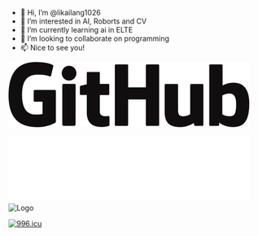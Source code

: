 - 👋 Hi, I’m @likailang1026
- 👀 I’m interested in AI, Roborts and CV
- 🌱 I’m currently learning ai in ELTE
- 💞️ I’m looking to collaborate on programming
- 📫 Nice to see you!

![Logo](assets/github-black.svg#gh-light-mode-only)

![Logo](assets/github-white.svg#gh-dark-mode-only)      <img width="100px" src="https://github.githubassets.com/images/mona-loading-default.gif" align="center" alt="Logo" />

[![996.icu](https://img.shields.io/badge/link-996.icu-red.svg)](https://996.icu)
<!---
likailang1026/likailang1026 is a ✨ special ✨ repository because its `README.md` (this file) appears on your GitHub profile.
You can click the Preview link to take a look at your changes.
--->
